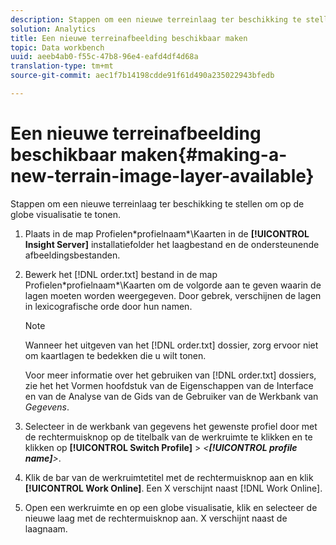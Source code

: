 ```yaml
---
description: Stappen om een nieuwe terreinlaag ter beschikking te stellen om op de globe visualisatie te tonen.
solution: Analytics
title: Een nieuwe terreinafbeelding beschikbaar maken
topic: Data workbench
uuid: aeeb4ab0-f55c-47b8-96e4-eafd4df4d68a
translation-type: tm+mt
source-git-commit: aec1f7b14198cdde91f61d490a235022943bfedb

---
```



# Een nieuwe terreinafbeelding beschikbaar maken{#making-a-new-terrain-image-layer-available}

Stappen om een nieuwe terreinlaag ter beschikking te stellen om op de globe visualisatie te tonen.

1. Plaats in de map Profielen\*profielnaam*\Kaarten in de **[!UICONTROL Insight Server]** installatiefolder het laagbestand en de ondersteunende afbeeldingsbestanden.
1. Bewerk het [!DNL order.txt] bestand in de map Profielen\*profielnaam*\Kaarten om de volgorde aan te geven waarin de lagen moeten worden weergegeven. Door gebrek, verschijnen de lagen in lexicografische orde door hun namen.

   >[!NOTE]
   >
   >Wanneer het uitgeven van het [!DNL order.txt] dossier, zorg ervoor niet om kaartlagen te bedekken die u wilt tonen.

   Voor meer informatie over het gebruiken van [!DNL order.txt] dossiers, zie het het Vormen hoofdstuk van de Eigenschappen van de Interface en van de Analyse van de Gids van de Gebruiker van de Werkbank van *Gegevens*.

1. Selecteer in de werkbank van gegevens het gewenste profiel door met de rechtermuisknop op de titelbalk van de werkruimte te klikken en te klikken op **[!UICONTROL Switch Profile]** > *&lt;**[!UICONTROL profile name]**>*.
1. Klik de bar van de werkruimtetitel met de rechtermuisknop aan en klik **[!UICONTROL Work Online]**. Een X verschijnt naast [!DNL Work Online].
1. Open een werkruimte en op een globe visualisatie, klik en selecteer de nieuwe laag met de rechtermuisknop aan. X verschijnt naast de laagnaam.
